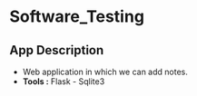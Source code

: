 # Software_Testing
## App Description
- Web application in which we can add notes.
- **Tools :** Flask - Sqlite3 
